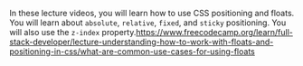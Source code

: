 In these lecture videos, you will learn how to use CSS positioning and floats. You will learn about `absolute`, `relative`, `fixed`, and `sticky` positioning. You will also use the `z-index` property.https://www.freecodecamp.org/learn/full-stack-developer/lecture-understanding-how-to-work-with-floats-and-positioning-in-css/what-are-common-use-cases-for-using-floats